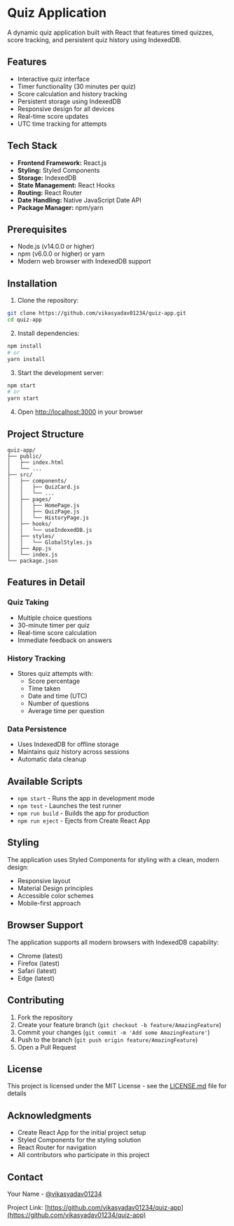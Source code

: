# Quiz Application

A dynamic quiz application built with React that features timed quizzes, score tracking, and persistent quiz history using IndexedDB.

## Features

- Interactive quiz interface
- Timer functionality (30 minutes per quiz)
- Score calculation and history tracking
- Persistent storage using IndexedDB
- Responsive design for all devices
- Real-time score updates
- UTC time tracking for attempts

## Tech Stack

- **Frontend Framework:** React.js
- **Styling:** Styled Components
- **Storage:** IndexedDB
- **State Management:** React Hooks
- **Routing:** React Router
- **Date Handling:** Native JavaScript Date API
- **Package Manager:** npm/yarn

## Prerequisites

- Node.js (v14.0.0 or higher)
- npm (v6.0.0 or higher) or yarn
- Modern web browser with IndexedDB support

## Installation

1. Clone the repository:
```bash
git clone https://github.com/vikasyadav01234/quiz-app.git
cd quiz-app
```

2. Install dependencies:
```bash
npm install
# or
yarn install
```

3. Start the development server:
```bash
npm start
# or
yarn start
```

4. Open [http://localhost:3000](http://localhost:3000) in your browser

## Project Structure

```
quiz-app/
├── public/
│   ├── index.html
│   └── ...
├── src/
│   ├── components/
│   │   ├── QuizCard.js
│   │   └── ...
│   ├── pages/
│   │   ├── HomePage.js
│   │   ├── QuizPage.js
│   │   └── HistoryPage.js
│   ├── hooks/
│   │   └── useIndexedDB.js
│   ├── styles/
│   │   └── GlobalStyles.js
│   ├── App.js
│   └── index.js
└── package.json
```

## Features in Detail

### Quiz Taking
- Multiple choice questions
- 30-minute timer per quiz
- Real-time score calculation
- Immediate feedback on answers

### History Tracking
- Stores quiz attempts with:
  - Score percentage
  - Time taken
  - Date and time (UTC)
  - Number of questions
  - Average time per question

### Data Persistence
- Uses IndexedDB for offline storage
- Maintains quiz history across sessions
- Automatic data cleanup

## Available Scripts

- `npm start` - Runs the app in development mode
- `npm test` - Launches the test runner
- `npm run build` - Builds the app for production
- `npm run eject` - Ejects from Create React App

## Styling

The application uses Styled Components for styling with a clean, modern design:
- Responsive layout
- Material Design principles
- Accessible color schemes
- Mobile-first approach

## Browser Support

The application supports all modern browsers with IndexedDB capability:
- Chrome (latest)
- Firefox (latest)
- Safari (latest)
- Edge (latest)

## Contributing

1. Fork the repository
2. Create your feature branch (`git checkout -b feature/AmazingFeature`)
3. Commit your changes (`git commit -m 'Add some AmazingFeature'`)
4. Push to the branch (`git push origin feature/AmazingFeature`)
5. Open a Pull Request

## License

This project is licensed under the MIT License - see the [LICENSE.md](LICENSE.md) file for details

## Acknowledgments

- Create React App for the initial project setup
- Styled Components for the styling solution
- React Router for navigation
- All contributors who participate in this project

## Contact

Your Name - [@vikasyadav01234](https://github.com/vikasyadav01234)

Project Link: [https://github.com/vikasyadav01234/quiz-app](https://github.com/vikasyadav01234/quiz-app)